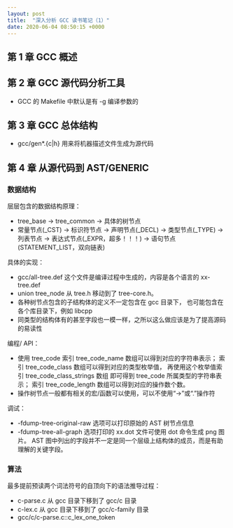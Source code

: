 ```yaml
---
layout: post
title:  "深入分析 GCC 读书笔记（1）"
date: 2020-06-04 08:50:15 +0000   
---
```


第 1 章 GCC 概述
---------------


第 2 章 GCC 源代码分析工具
-------------------------

* GCC 的 Makefile 中默认是有 -g 编译参数的


第 3 章 GCC 总体结构
--------------------

* gcc/gen\*.{c|h} 用来将机器描述文件生成为源代码

第 4 章 从源代码到 AST/GENERIC
-----------------------------

### 数据结构

层层包含的数据结构原理：
* tree_base -> tree_common -> 具体的树节点
* 常量节点(_CST) -> 标识符节点 -> 声明节点(_DECL) -> 类型节点(_TYPE)
  -> 列表节点 -> 表达式节点(_EXPR，超多！！！) 
  -> 语句节点(STATEMENT_LIST，双向链表)

具体的实现：
* gcc/all-tree.def 这个文件是编译过程中生成的，内容是各个语言的 xx-tree.def
* union tree_node 从 tree.h 移动到了 tree-core.h。
* 各种树节点包含的子结构体的定义不一定包含在 gcc 目录下，
  也可能包含在各个库目录下，例如 libcpp
* 同类型的结构体有的甚至字段也一模一样，之所以这么做应该是为了提高源码的易读性

编程/ API：
* 使用 tree_code 索引 tree_code_name 数组可以得到对应的字符串表示；
  索引 tree_code_class 数组可以得到对应的类型枚举值，
  再使用这个枚举值索引 tree_code_class_strings 数组
  即可得到 tree_code 所属类型的字符串表示；
  索引 tree_code_length 数组可以得到对应的操作数个数。
* 操作树节点一般都有相关的宏/函数可以使用，可以不使用“->”或“.”操作符

调试：
* -fdump-tree-original-raw 选项可以打印原始的 AST 树节点信息
* -fdump-tree-all-graph 选项打印的 xx.dot 文件可使用 dot 命令生成 png 图片。
  AST 图中列出的字段并不一定是同一个层级上结构体的成员，而是有助理解的关键字段。

### 算法

最多提前预读两个词法符号的自顶向下的语法推导过程：
* c-parse.c 从 gcc 目录下移到了 gcc/c 目录
* c-lex.c 从 gcc 目录下移到了 gcc/c-family 目录
* gcc/c/c-parse.c::c_lex_one_token